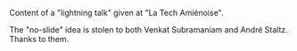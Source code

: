 Content of a "lightning talk" given at "La Tech Amiénoise".


The "no-slide" idea is stolen to both Venkat Subramaniam and André Staltz.
Thanks to them.